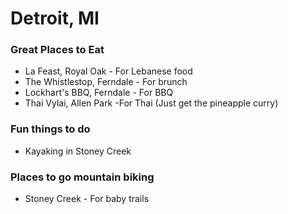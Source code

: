 # Detroit, MI

### Great Places to Eat

- La Feast, Royal Oak - For Lebanese food
- The Whistlestop, Ferndale - For brunch
- Lockhart's BBQ, Ferndale - For BBQ
- Thai Vylai, Allen Park -For Thai (Just get the pineapple curry)

### Fun things to do
- Kayaking in Stoney Creek

### Places to go mountain biking
- Stoney Creek - For baby trails
